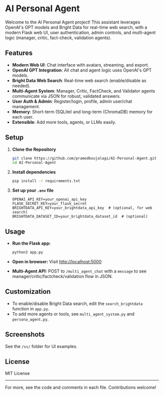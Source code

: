 # AI Personal Agent

Welcome to the AI Personal Agent project! This assistant leverages OpenAI's GPT models and Bright Data for real-time web search, with a modern Flask web UI, user authentication, admin controls, and multi-agent logic (manager, critic, fact-check, validation agents).

## Features
- **Modern Web UI**: Chat interface with avatars, streaming, and export.
- **OpenAI GPT Integration**: All chat and agent logic uses OpenAI's GPT models.
- **Bright Data Web Search**: Real-time web search (enable/disable as needed).
- **Multi-Agent System**: Manager, Critic, FactCheck, and Validator agents communicate via JSON for robust, validated answers.
- **User Auth & Admin**: Register/login, profile, admin user/chat management.
- **Memory**: Short-term (SQLite) and long-term (ChromaDB) memory for each user.
- **Extensible**: Add more tools, agents, or LLMs easily.

## Setup
1. **Clone the Repository**
   ```bash
   git clone https://github.com/pramodkoujalagi/AI-Personal-Agent.git
   cd AI-Personal-Agent
   ```
2. **Install dependencies**
   ```bash
   pip install -r requirements.txt
   ```
3. **Set up your `.env` file**
   ```env
   OPENAI_API_KEY=your_openai_api_key
   FLASK_SECRET_KEY=your_flask_secret
   BRIGHTDATA_API_KEY=your_brightdata_api_key  # (optional, for web search)
   BRIGHTDATA_DATASET_ID=your_brightdata_dataset_id  # (optional)
   ```

## Usage
- **Run the Flask app:**
  ```bash
  python3 app.py
  ```
- **Open in browser:**
  Visit [http://localhost:5000](http://localhost:5000)

- **Multi-Agent API:**
  POST to `/multi_agent_chat` with a `message` to see manager/critic/factcheck/validation flow in JSON.

## Customization
- To enable/disable Bright Data search, edit the `search_brightdata` function in `app.py`.
- To add more agents or tools, see `multi_agent_system.py` and `persona_agent.py`.

## Screenshots
See the `/ss/` folder for UI examples.

## License
MIT License

---

For more, see the code and comments in each file. Contributions welcome!


